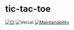 # tic-tac-toe

[![CI](https://github.com/denivladislav/tic-tac-toe/workflows/CI/badge.svg)](https://github.com/denivladislav/tic-tac-toe/actions/workflows/CI.yml)
![Vercel](https://vercelbadge.vercel.app/api/denivladislav/tic-tac-toe)
[![Maintainability](https://api.codeclimate.com/v1/badges/f1a44e153090002109fc/maintainability)](https://codeclimate.com/github/denivladislav/tic-tac-toe/maintainability)
